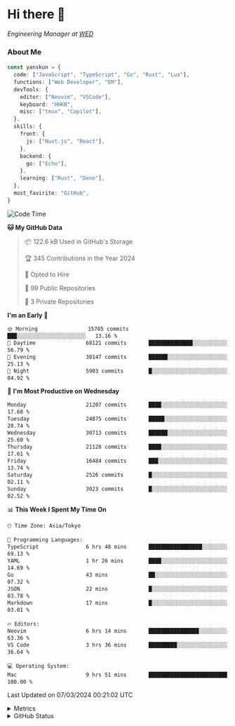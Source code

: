 # Hi there&nbsp;:wave:

<!-- ![Alt text](https://spotify-recently-played-readme.vercel.app/api?user=31kynbuubkiu3r4qh4hjuaglhfay) -->

_Engineering Manager at [WED](https://github.com/wedinc)_

### About Me

```ts
const yanskun = {
  code: ["JavaScript", "TypeScript", "Go", "Rust", "Lua"],
  functions: ["Web Developer", "EM"],
  devTools: {
    editor: ["Neovim", "VSCode"],
    keyboard: "HHKB",
    misc: ["tmux", "Copilot"],
  },
  skills: {
    front: {
      js: ["Nuxt.js", "React"],
    },
    backend: {
      go: ["Echo"],
    },
    learning: ["Rust", "Deno"],
  },
  most_favirite: "GitHub",
}
```

<!--START_SECTION:waka-->
![Code Time](http://img.shields.io/badge/Code%20Time-726%20hrs%2024%20mins-blue)

**🐱 My GitHub Data** 

> 📦 122.6 kB Used in GitHub's Storage 
 > 
> 🏆 345 Contributions in the Year 2024
 > 
> 💼 Opted to Hire
 > 
> 📜 99 Public Repositories 
 > 
> 🔑 3 Private Repositories 
 > 
**I'm an Early 🐤** 

```text
🌞 Morning                15785 commits       ███░░░░░░░░░░░░░░░░░░░░░░   13.16 % 
🌆 Daytime                68121 commits       ██████████████░░░░░░░░░░░   56.79 % 
🌃 Evening                30147 commits       ██████░░░░░░░░░░░░░░░░░░░   25.13 % 
🌙 Night                  5903 commits        █░░░░░░░░░░░░░░░░░░░░░░░░   04.92 % 
```
📅 **I'm Most Productive on Wednesday** 

```text
Monday                   21207 commits       ████░░░░░░░░░░░░░░░░░░░░░   17.68 % 
Tuesday                  24875 commits       █████░░░░░░░░░░░░░░░░░░░░   20.74 % 
Wednesday                30713 commits       ██████░░░░░░░░░░░░░░░░░░░   25.60 % 
Thursday                 21128 commits       ████░░░░░░░░░░░░░░░░░░░░░   17.61 % 
Friday                   16484 commits       ███░░░░░░░░░░░░░░░░░░░░░░   13.74 % 
Saturday                 2526 commits        █░░░░░░░░░░░░░░░░░░░░░░░░   02.11 % 
Sunday                   3023 commits        █░░░░░░░░░░░░░░░░░░░░░░░░   02.52 % 
```


📊 **This Week I Spent My Time On** 

```text
🕑︎ Time Zone: Asia/Tokyo

💬 Programming Languages: 
TypeScript               6 hrs 48 mins       █████████████████░░░░░░░░   69.13 % 
YAML                     1 hr 26 mins        ████░░░░░░░░░░░░░░░░░░░░░   14.69 % 
Go                       43 mins             ██░░░░░░░░░░░░░░░░░░░░░░░   07.32 % 
JSON                     22 mins             █░░░░░░░░░░░░░░░░░░░░░░░░   03.78 % 
Markdown                 17 mins             █░░░░░░░░░░░░░░░░░░░░░░░░   03.01 % 

🔥 Editors: 
Neovim                   6 hrs 14 mins       ████████████████░░░░░░░░░   63.36 % 
VS Code                  3 hrs 36 mins       █████████░░░░░░░░░░░░░░░░   36.64 % 

💻 Operating System: 
Mac                      9 hrs 51 mins       █████████████████████████   100.00 % 
```


 Last Updated on 07/03/2024 00:21:02 UTC
<!--END_SECTION:waka-->

<details>
  <summary>Metrics</summary>
  <img src="https://github.com/yanskun/yanskun/blob/main/github-metrics.svg" alt="Metrics">
</details>

<details>
  <summary>GitHub Status</summary>
  <picture>
    <source media="(prefers-color-scheme: dark)" srcset="https://raw.githubusercontent.com/yanskun/yanskun/master/profile-summary-card-output/nord_dark/0-profile-details.svg">
   <img src="https://raw.githubusercontent.com/yanskun/yanskun/master/profile-summary-card-output/default/0-profile-details.svg">
  </picture>
  <br>
  <picture>
    <source media="(prefers-color-scheme: dark)" srcset="https://raw.githubusercontent.com/yanskun/yanskun/master/profile-summary-card-output/nord_dark/1-repos-per-language.svg">
   <img src="https://raw.githubusercontent.com/yanskun/yanskun/master/profile-summary-card-output/default/1-repos-per-language.svg">
  </picture>
  <picture>
    <source media="(prefers-color-scheme: dark)" srcset="https://raw.githubusercontent.com/yanskun/yanskun/master/profile-summary-card-output/nord_dark/2-most-commit-language.svg">
   <img src="https://raw.githubusercontent.com/yanskun/yanskun/master/profile-summary-card-output/default/2-most-commit-language.svg">
  </picture>
  <br>
  <picture>
    <source media="(prefers-color-scheme: dark)" srcset="https://raw.githubusercontent.com/yanskun/yanskun/master/profile-summary-card-output/nord_dark/3-stats.svg">
   <img src="https://raw.githubusercontent.com/yanskun/yanskun/master/profile-summary-card-output/default/3-stats.svg">
  </picture>
  <picture>
    <source media="(prefers-color-scheme: dark)" srcset="https://raw.githubusercontent.com/yanskun/yanskun/master/profile-summary-card-output/nord_dark/4-productive-time.svg">
   <img src="https://raw.githubusercontent.com/yanskun/yanskun/master/profile-summary-card-output/default/4-productive-time.svg">
  </picture>
</details>
